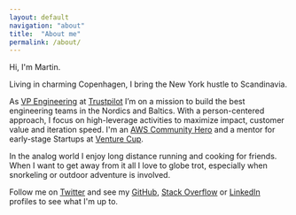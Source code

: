```yaml
---
layout: default
navigation: "about"
title:  "About me"
permalink: /about/
---
```


<p class="hero about"></p>

Hi, I'm Martin.

Living in charming Copenhagen, I bring the New York hustle to Scandinavia.

As <a target="_blank" href="https://stackoverflow.com/story/martinbuberl">VP Engineering</a> at <a target="_blank" href="https://www.crunchbase.com/organization/trustpilot">Trustpilot</a> I’m <span class="highlight">on a mission to build the best engineering teams</span> in the Nordics and Baltics. With a person-centered approach, I focus on high-leverage activities to maximize impact, customer value and iteration speed. I'm an <a target="_blank" href="https://aws.amazon.com/developer/community/heroes/martin-buberl/">AWS Community Hero</a> and a mentor for early-stage Startups at <a target="_blank" href="http://venturecup.dk/">Venture Cup</a>.

In the analog world I enjoy long distance running and cooking for friends. When I want to get away from it all I love to globe trot, especially when snorkeling or outdoor adventure is involved.

Follow me on <a target="_blank" href="https://twitter.com/martinbuberl">Twitter</a> and see my <a target="_blank" href="https://github.com/martinbuberl">GitHub</a>, <a target="_blank" href="http://stackoverflow.com/users/135441/martin-buberl">Stack Overflow</a> or <a target="_blank" href="https://www.linkedin.com/in/martinbuberl/">LinkedIn</a> profiles to see what I'm up to.